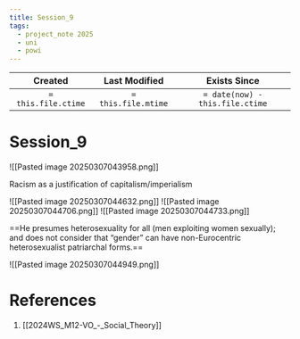 ```yaml
---
title: Session_9
tags:
  - project_note 2025
  - uni
  - powi
---
```

|     Created      |  Last Modified   |       Exists Since        |
|:----------------:|:----------------:|:----------------:|
| `= this.file.ctime` | `= this.file.mtime` | `= date(now) - this.file.ctime`|

# Session_9
![[Pasted image 20250307043958.png]]

Racism as a justification of capitalism/imperialism

![[Pasted image 20250307044632.png]]
![[Pasted image 20250307044706.png]]
![[Pasted image 20250307044733.png]]

==He presumes heterosexuality for all (men exploiting women sexually); and does not consider that “gender” can have non-Eurocentric heterosexualist patriarchal forms.==

![[Pasted image 20250307044949.png]]

# References
1. [[2024WS_M12-VO_-_Social_Theory]]